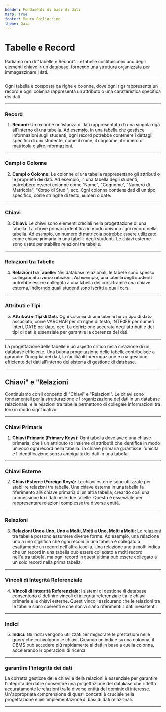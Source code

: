 ```yaml
---
header: Fondamenti di basi di dati
marp: true
footer: Mauro Bogliaccino
theme: Gaia
---
```

# Tabelle e Record

Parliamo ora di "Tabelle e Record". Le tabelle costituiscono uno degli elementi chiave in un database, fornendo una struttura organizzata per immagazzinare i dati. 

---

Ogni tabella è composta da righe e colonne, dove ogni riga rappresenta un record e ogni colonna rappresenta un attributo o una caratteristica specifica dei dati.

---

### Record

1. **Record:** Un record è un'istanza di dati rappresentata da una singola riga all'interno di una tabella. Ad esempio, in una tabella che gestisce informazioni sugli studenti, ogni record potrebbe contenere i dettagli specifici di uno studente, come il nome, il cognome, il numero di matricola e altre informazioni.

---

### Campi o Colonne

2. **Campi o Colonne:** Le colonne di una tabella rappresentano gli attributi o le proprietà dei dati. Ad esempio, in una tabella degli studenti, potrebbero esserci colonne come "Nome", "Cognome", "Numero di Matricola", "Corso di Studi", ecc. Ogni colonna contiene dati di un tipo specifico, come stringhe di testo, numeri o date.

---

### Chiavi

3. **Chiavi:** Le chiavi sono elementi cruciali nella progettazione di una tabella. La chiave primaria identifica in modo univoco ogni record nella tabella. Ad esempio, un numero di matricola potrebbe essere utilizzato come chiave primaria in una tabella degli studenti. Le chiavi esterne sono usate per stabilire relazioni tra tabelle.

---

### Relazioni tra Tabelle

4. **Relazioni tra Tabelle:** Nei database relazionali, le tabelle sono spesso collegate attraverso relazioni. Ad esempio, una tabella degli studenti potrebbe essere collegata a una tabella dei corsi tramite una chiave esterna, indicando quali studenti sono iscritti a quali corsi.

---

### Attributi e Tipi

5. **Attributi e Tipi di Dati:** Ogni colonna di una tabella ha un tipo di dato associato, come VARCHAR per stringhe di testo, INTEGER per numeri interi, DATE per date, ecc. La definizione accurata degli attributi e dei tipi di dati è essenziale per garantire la coerenza dei dati.


---

La progettazione delle tabelle è un aspetto critico nella creazione di un database efficiente. Una buona progettazione delle tabelle contribuisce a garantire l'integrità dei dati, la facilità di interrogazione e una gestione efficiente dei dati all'interno del sistema di gestione di database.

---

## Chiavi" e "Relazioni

Continuiamo con il concetto di "Chiavi" e "Relazioni". Le chiavi sono fondamentali per la strutturazione e l'organizzazione dei dati in un database relazionale, e le relazioni tra tabelle permettono di collegare informazioni tra loro in modo significativo.

---

### Chiavi Primarie

1. **Chiavi Primarie (Primary Keys):** Ogni tabella deve avere una chiave primaria, che è un attributo (o insieme di attributi) che identifica in modo univoco ogni record nella tabella. La chiave primaria garantisce l'unicità e l'identificazione senza ambiguità dei dati in una tabella.

---

### Chiavi Esterne

2. **Chiavi Esterne (Foreign Keys):** Le chiavi esterne sono utilizzate per stabilire relazioni tra tabelle. Una chiave esterna in una tabella fa riferimento alla chiave primaria di un'altra tabella, creando così una connessione tra i dati nelle due tabelle. Questo è essenziale per rappresentare relazioni complesse tra diverse entità.

---

### Relazioni 

3. **Relazioni Uno a Uno, Uno a Molti, Molti a Uno, Molti a Molti:** Le relazioni tra tabelle possono assumere diverse forme. Ad esempio, una relazione uno a uno significa che ogni record in una tabella è collegato a esattamente un record nell'altra tabella. Una relazione uno a molti indica che un record in una tabella può essere collegato a molti record nell'altra tabella, ma ogni record in quest'ultima può essere collegato a un solo record nella prima tabella.

---

### Vincoli di Integrità Referenziale

4. **Vincoli di Integrità Referenziale:** I sistemi di gestione di database consentono di definire vincoli di integrità referenziale tra le chiavi primarie e le chiavi esterne. Questi vincoli assicurano che le relazioni tra le tabelle siano coerenti e che non vi siano riferimenti a dati inesistenti.

---

### Indici

5. **Indici:** Gli indici vengono utilizzati per migliorare le prestazioni nelle query che coinvolgono le chiavi. Creando un indice su una colonna, il DBMS può accedere più rapidamente ai dati in base a quella colonna, accelerando le operazioni di ricerca.

---

### garantire l'integrità dei dati

La corretta gestione delle chiavi e delle relazioni è essenziale per garantire l'integrità dei dati e consentire una progettazione del database che rifletta accuratamente le relazioni tra le diverse entità del dominio di interesse. Un'appropriata comprensione di questi concetti è cruciale nella progettazione e nell'implementazione di basi di dati relazionali.

---


